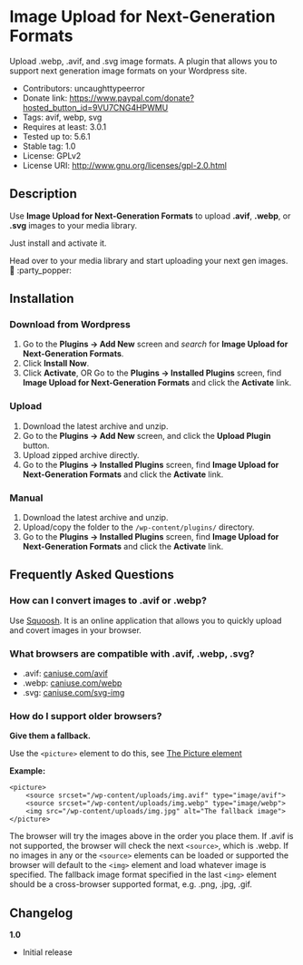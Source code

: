 # Image Upload for Next-Generation Formats

Upload .webp, .avif, and .svg image formats. A plugin that allows you to support next generation image formats on your Wordpress site.

- Contributors: uncaughttypeerror
- Donate link: https://www.paypal.com/donate?hosted_button_id=9VU7CNG4HPWMU
- Tags: avif, webp, svg
- Requires at least: 3.0.1
- Tested up to: 5.6.1
- Stable tag: 1.0
- License: GPLv2
- License URI: http://www.gnu.org/licenses/gpl-2.0.html

## Description

Use **Image Upload for Next-Generation Formats** to upload **.avif**, **.webp**, or **.svg** images to your media library.

Just install and activate it.

Head over to your media library and start uploading your next gen images. :raised_hands: :party_popper:

## Installation

### Download from Wordpress

1. Go to the **Plugins -> Add New** screen and _search_ for **Image Upload for Next-Generation Formats**.
2. Click **Install Now**.
3. Click **Activate**, OR Go to the **Plugins -> Installed Plugins** screen, find **Image Upload for Next-Generation Formats** and click the **Activate** link.

### Upload

1. Download the latest archive and unzip.
1. Go to the **Plugins -> Add New** screen, and click the **Upload Plugin** button.
1. Upload zipped archive directly.
1. Go to the **Plugins -> Installed Plugins** screen, find **Image Upload for Next-Generation Formats** and click the **Activate** link.

### Manual

1. Download the latest archive and unzip.
2. Upload/copy the folder to the `/wp-content/plugins/` directory.
3. Go to the **Plugins -> Installed Plugins** screen, find **Image Upload for Next-Generation Formats** and click the **Activate** link.

## Frequently Asked Questions

### How can I convert images to .avif or .webp?

Use [Squoosh](https://squoosh.app/ 'Squoosh'). It is an online application that allows you to quickly upload and covert images in your browser.

### What browsers are compatible with .avif, .webp, .svg?

- .avif: [caniuse.com/avif](https://caniuse.com/avif 'Can I use avif?')
- .webp: [caniuse.com/webp](https://caniuse.com/webp 'Can I use webp?')
- .svg: [caniuse.com/svg-img](https://caniuse.com/svg-img 'Can I use svg?')

### How do I support older browsers?

**Give them a fallback.**

Use the `<picture>` element to do this, see [The Picture element](https://developer.mozilla.org/en-US/docs/Web/HTML/Element/picture 'The Picture element - MDN')

**Example:**

    <picture>
        <source srcset="/wp-content/uploads/img.avif" type="image/avif">
        <source srcset="/wp-content/uploads/img.webp" type="image/webp">
        <img src="/wp-content/uploads/img.jpg" alt="The fallback image">
    </picture>

The browser will try the images above in the order you place them.
If .avif is not supported, the browser will check the next `<source>`, which is .webp.
If no images in any or the `<source>` elements can be loaded or supported the browser will default to the `<img>` element and load whatever image is specified.
The fallback image format specified in the last `<img>` element should be a cross-browser supported format, e.g. .png, .jpg, .gif.

## Changelog

**1.0**

- Initial release
